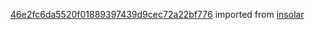 [46e2fc6da5520f01889397439d9cec72a22bf776](https://github.com/insolar/insolar/commit/46e2fc6da5520f01889397439d9cec72a22bf776) imported from [insolar](https://github.com/insolar/insolar)
